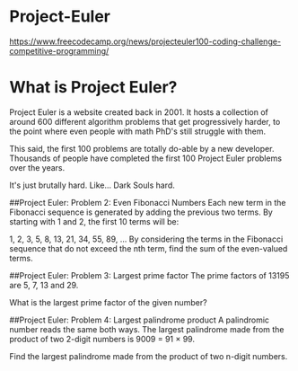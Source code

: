 # Project-Euler
https://www.freecodecamp.org/news/projecteuler100-coding-challenge-competitive-programming/

# What is Project Euler?
Project Euler is a website created back in 2001. It hosts a collection of around 600 different algorithm problems that get progressively harder, to the point where even people with math PhD's still struggle with them.

This said, the first 100 problems are totally do-able by a new developer. Thousands of people have completed the first 100 Project Euler problems over the years.

It's just brutally hard. Like... Dark Souls hard.

##Project Euler: Problem 2: Even Fibonacci Numbers
Each new term in the Fibonacci sequence is generated by adding the previous two terms. By starting with 1 and 2, the first 10 terms will be:

1, 2, 3, 5, 8, 13, 21, 34, 55, 89, ...
By considering the terms in the Fibonacci sequence that do not exceed the nth term, find the sum of the even-valued terms.

##Project Euler: Problem 3: Largest prime factor
The prime factors of 13195 are 5, 7, 13 and 29.

What is the largest prime factor of the given number?

##Project Euler: Problem 4: Largest palindrome product
A palindromic number reads the same both ways. The largest palindrome made from the product of two 2-digit numbers is 9009 = 91 × 99.

Find the largest palindrome made from the product of two n-digit numbers.


